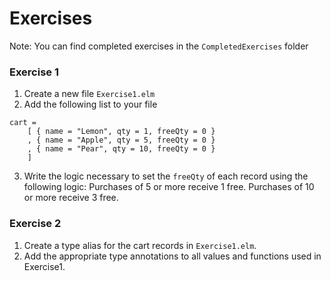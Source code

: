 # Exercises

Note: You can find completed exercises in the `CompletedExercises` folder

### Exercise 1

1. Create a new file `Exercise1.elm`
2. Add the following list to your file

```
cart =
    [ { name = "Lemon", qty = 1, freeQty = 0 }
    , { name = "Apple", qty = 5, freeQty = 0 }
    , { name = "Pear", qty = 10, freeQty = 0 }
    ]
```
3. Write the logic necessary to set the `freeQty` of each record using the following logic: Purchases of 5 or more receive 1 free.  Purchases of 10 or more receive 3 free.


### Exercise 2

1. Create a type alias for the cart records in `Exercise1.elm`.
2. Add the appropriate type annotations to all values and functions used in Exercise1.
